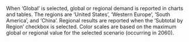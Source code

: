 When ‘Global’ is selected, global or regional demand is reported in charts and tables. The regions are ‘United States’, ‘Western Europe’, ‘South America’, and ‘China’. Regional results are reported when the ‘Subtotal by Region’ checkbox is selected. Color scales are based on the maximum global or regional value for the selected scenario (occurring in 2060).

